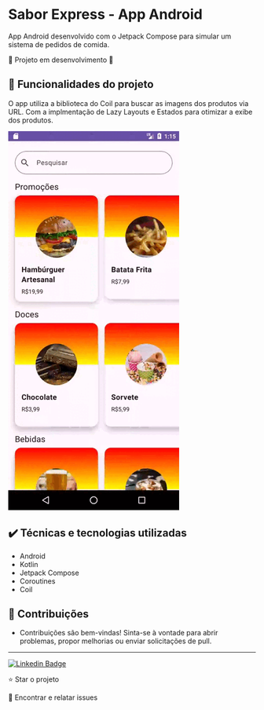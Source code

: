 # Sabor Express - App Android

App Android desenvolvido com o Jetpack Compose para simular um sistema de pedidos de comida.

:construction: Projeto em desenvolvimento :construction:

## 🔨 Funcionalidades do projeto

O app utiliza a biblioteca do Coil para buscar as imagens dos produtos via URL. Com a implmentação de Lazy Layouts e Estados para otimizar a exibe dos produtos.

<img src="github/sabor_express_home_screen.gif">

## ✔️ Técnicas e tecnologias utilizadas
* Android
* Kotlin
* Jetpack Compose
* Coroutines
* Coil

## 🤝 Contribuições

- Contribuições são bem-vindas! Sinta-se à vontade para abrir problemas, propor melhorias ou enviar solicitações de pull.
<hr>

[![Linkedin Badge](https://img.shields.io/badge/-JeanCarlo-blue?style=flat-square&logo=Linkedin&logoColor=white&link=https://www.linkedin.com/in/jeancarlotorre619b/)](https://www.linkedin.com/in/jeancarlotorre619b/)

⭐️ Star o projeto

🐛 Encontrar e relatar issues